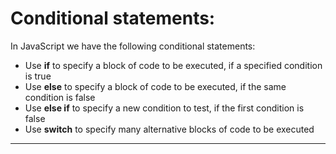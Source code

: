 # Conditional statements:
In JavaScript we have the following conditional statements:

- Use **if** to specify a block of code to be executed, if a specified condition is true
- Use **else** to specify a block of code to be executed, if the same condition is false
- Use **else if** to specify a new condition to test, if the first condition is false
- Use **switch** to specify many alternative blocks of code to be executed

---